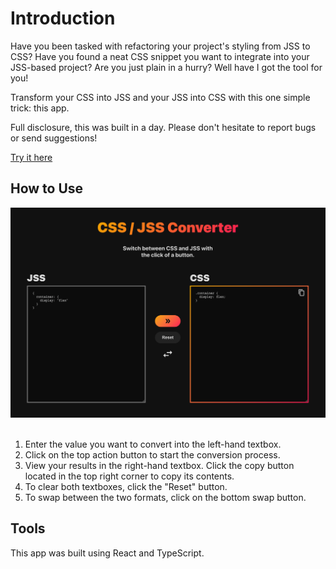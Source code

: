 # Introduction

Have you been tasked with refactoring your project's styling from JSS to CSS? Have you found a neat CSS snippet you want to integrate into your JSS-based project? Are you just plain in a hurry? Well have I got the tool for you!

Transform your CSS into JSS and your JSS into CSS with this one simple trick: this app.

Full disclosure, this was built in a day. Please don't hesitate to report bugs or send suggestions!

[Try it here](https://elina-codes.github.io/css-to-jss/)

## How to Use

<img alt="CSS to JSS App Screenshot" src="src/assets/app-screenshot.png" width="700" />&nbsp;&nbsp;&nbsp;

1. Enter the value you want to convert into the left-hand textbox.
2. Click on the top action button to start the conversion process.
3. View your results in the right-hand textbox. Click the copy button located in the top right corner to copy its contents.
4. To clear both textboxes, click the "Reset" button.
5. To swap between the two formats, click on the bottom swap button.

## Tools

This app was built using React and TypeScript.
